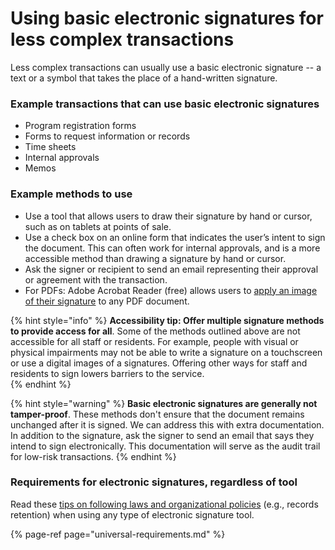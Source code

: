 # Using basic electronic signatures for less complex transactions

Less complex transactions can usually use a basic electronic signature -- a text or a symbol that takes the place of a hand-written signature. 

### Example transactions that can use basic electronic signatures

* Program registration forms
* Forms to request information or records 
* Time sheets 
* Internal approvals 
* Memos

### Example methods to use

* Use a tool that allows users to draw their signature by hand or cursor, such as on tablets at points of sale.
* Use a check box on an online form that indicates the user’s intent to sign the document. This can often work for internal approvals, and is a more accessible method than drawing a signature by hand or cursor. 
* Ask the signer or recipient to send an email representing their approval or agreement with the transaction.  
* For PDFs: Adobe Acrobat Reader \(free\) allows users to [apply an image of their signature](https://helpx.adobe.com/reader/using/sign-pdfs.html) to any PDF document.  

{% hint style="info" %}
**Accessibility tip: Offer multiple signature methods to provide access for all**. Some of the methods outlined above are not accessible for all staff or residents. For example, people with visual or physical impairments may not be able to write a signature on a touchscreen or use a digital images of a signatures. Offering other ways for staff and residents to sign lowers barriers to the service.  
{% endhint %}

{% hint style="warning" %}
**Basic electronic signatures are generally not tamper-proof**. These methods don't ensure that the document remains unchanged after it is signed. We can address this with extra documentation. In addition to the signature, ask the signer to send an email that says they intend to sign electronically. This documentation will serve as the audit trail for low-risk transactions. 
{% endhint %}

### Requirements for electronic signatures, regardless of tool

Read these [tips on following laws and organizational policies](universal-requirements.md) \(e.g., records retention\) when using any type of electronic signature tool. 

{% page-ref page="universal-requirements.md" %}



